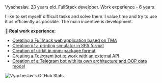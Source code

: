 Vyacheslav. 23 years old. FullStack developer. Work experience - 6 years.

I like to set myself difficult tasks and solve them. I value time and try to use it as efficiently as possible. The main incentive is development.

👏 **Real work experience:**
- [Creating a FullStack web application based on TMA](https://github.com/Independent-Chain/inch-webapp)
- [Creation of a printing simulator in SPA format](https://github.com/diominvd/key-trainer)
- [Creation of ui-kit in npm-package format](https://www.npmjs.com/package/@diominvd/ui-kit)
- [Creating a Telegram bot to work with an external API](https://github.com/diominvd/stock-bot)
- [Creation of a Telegram bot with its own architecture and OOP data model](https://github.com/Independent-Chain/inch-bot)

![Vyacheslav's GitHub Stats](https://github-readme-stats.vercel.app/api?username=diominvd&show_icons=true&theme=transparent)